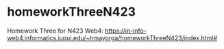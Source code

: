 # homeworkThreeN423
 Homework Three for N423
Web4: https://in-info-web4.informatics.iupui.edu/~hmayorga/homeworkThreeN423/index.html#
